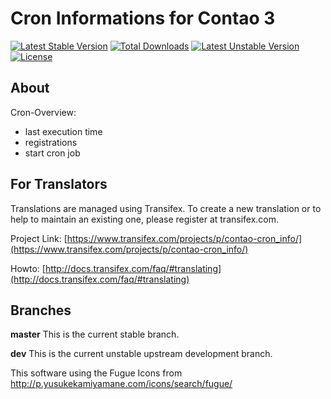 Cron Informations for Contao 3
==============================
[![Latest Stable Version](https://poser.pugx.org/bugbuster/cron_info/v/stable.svg)](https://packagist.org/packages/bugbuster/cron_info) [![Total Downloads](https://poser.pugx.org/bugbuster/cron_info/downloads.svg)](https://packagist.org/packages/bugbuster/cron_info) [![Latest Unstable Version](https://poser.pugx.org/bugbuster/cron_info/v/unstable.svg)](https://packagist.org/packages/bugbuster/cron_info) [![License](https://poser.pugx.org/bugbuster/cron_info/license.svg)](https://packagist.org/packages/bugbuster/cron_info)

## About

Cron-Overview:
* last execution time
* registrations
* start cron job

## For Translators
Translations are managed using Transifex. To create a new translation or to help to maintain an existing one, please register at transifex.com.

Project Link: [https://www.transifex.com/projects/p/contao-cron_info/](https://www.transifex.com/projects/p/contao-cron_info/)

Howto: [http://docs.transifex.com/faq/#translating](http://docs.transifex.com/faq/#translating)

## Branches

**master** This is the current stable branch.

**dev** This is the current unstable upstream development branch.



This software using the Fugue Icons from http://p.yusukekamiyamane.com/icons/search/fugue/
